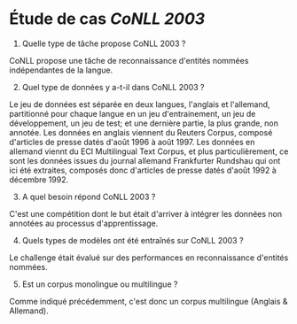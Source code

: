 # Étude de cas *CoNLL 2003*

1. Quelle type de tâche propose CoNLL 2003 ?

CoNLL propose une tâche de reconnaissance d'entités nommées indépendantes de la langue.

2. Quel type de données y a-t-il dans CoNLL 2003 ?

Le jeu de données est séparée en deux langues, l'anglais et l'allemand, partitionné pour chaque langue en un jeu d'entrainement, un jeu de développement, un jeu de test; et une dernière partie, la plus grande, non annotée.
Les données en anglais viennent du Reuters Corpus, composé d'articles de presse datés d'août 1996 à août 1997.
Les données en allemand viennt du ECI Multilingual Text Corpus, et plus particulièrement, ce sont les données issues du journal allemand Frankfurter Rundshau qui ont ici été extraites, composés donc d'articles de presse datés d'août 1992 à décembre 1992.

3. A quel besoin répond CoNLL 2003 ?

C'est une compétition dont le but était d'arriver à intégrer les données non annotées au processus d'apprentissage.

4. Quels types de modèles ont été entraînés sur CoNLL 2003 ?

Le challenge était évalué sur des performances en reconnaissance d'entités nommées.

5. Est un corpus monolingue ou multilingue ?

Comme indiqué précédemment, c'est donc un corpus multilingue (Anglais & Allemand).

